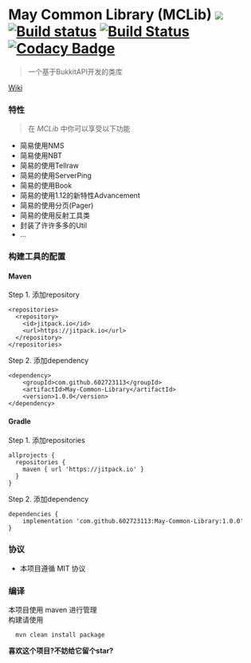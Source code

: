 # May Common Library (MCLib) [![](https://jitpack.io/v/602723113/May-Common-Library.svg)](https://jitpack.io/#602723113/May-Common-Library) [![Build status](https://ci.appveyor.com/api/projects/status/fi528yanx76w25qe?svg=true)](https://ci.appveyor.com/project/602723113/may-common-library) [![Build Status](https://travis-ci.org/602723113/May-Common-Library.svg?branch=dev)](https://travis-ci.org/602723113/May-Common-Library) [![Codacy Badge](https://api.codacy.com/project/badge/Grade/e8b69ada84954b13a415981844a7e376)](https://www.codacy.com/app/602723113/May-Common-Library?utm_source=github.com&amp;utm_medium=referral&amp;utm_content=602723113/May-Common-Library&amp;utm_campaign=Badge_Grade)
> 一个基于BukkitAPI开发的类库  

[Wiki](https://github.com/602723113/May-Common-Library/wiki)  
### 特性
> 在 _MCLib_ 中你可以享受以下功能
- 简易使用NMS
- 简易使用NBT
- 简易的使用Tellraw
- 简易的使用ServerPing
- 简易的使用Book
- 简易的使用1.12的新特性Advancement
- 简易的使用分页(Pager)
- 简易的使用反射工具类
- 封装了许许多多的Util
- ...

### 构建工具的配置
#### Maven
Step 1. 添加repository
```
<repositories>
  <repository>
    <id>jitpack.io</id>
    <url>https://jitpack.io</url>
  </repository>
</repositories>
```
Step 2. 添加dependency
```
<dependency>
    <groupId>com.github.602723113</groupId>
    <artifactId>May-Common-Library</artifactId>
    <version>1.0.0</version>
</dependency>
```
  
#### Gradle
Step 1. 添加repositories
```
allprojects {
  repositories {
    maven { url 'https://jitpack.io' }
  }
}
```
Step 2. 添加dependency
```
dependencies {
    implementation 'com.github.602723113:May-Common-Library:1.0.0'
}
```

### 协议  
  - 本项目遵循 MIT 协议  
  
### 编译
本项目使用 maven 进行管理  
构建请使用
```
  mvn clean install package
```
  
**喜欢这个项目?不妨给它留个star?**
